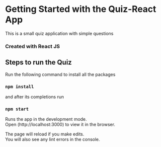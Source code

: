 # Getting Started with the Quiz-React App

This is a small quiz application with simple questions

### Created with React JS

## Steps to run the Quiz

Run the following command to install all the packages

### `npm install`

and after its completions run 

### `npm start`

Runs the app in the development mode.\
Open (http://localhost:3000) to view it in the browser.

The page will reload if you make edits.\
You will also see any lint errors in the console.
